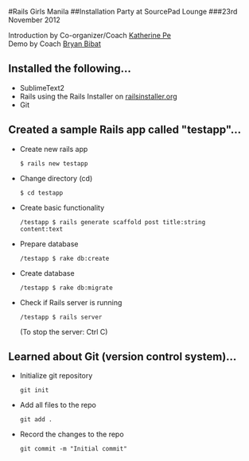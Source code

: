 #Rails Girls Manila
##Installation Party at SourcePad Lounge
###23rd November 2012

Introduction by Co-organizer/Coach [Katherine Pe](http://twitter.com/katgironpe)
<br>
Demo by Coach [Bryan Bibat](http://twitter.com/bry_bibat)

## Installed the following...
  - SublimeText2
  - Rails using the Rails Installer on [railsinstaller.org](http://railsinstaller.org)
  - Git

## Created a sample Rails app called "testapp"...
  * Create new rails app

    <code>$ rails new testapp</code>

  * Change directory (cd)

    <code>$ cd testapp</code>

  * Create basic functionality

    <code>/testapp $ rails generate scaffold post title:string content:text</code>

  * Prepare database

    <code>/testapp $ rake db:create</code>

  * Create database

    <code>/testapp $ rake db:migrate</code>

  * Check if Rails server is running

    <code>/testapp $ rails server</code>

    (To stop the server: Ctrl C)

## Learned about Git (version control system)...
  * Initialize git repository

    <code>git init</code>

  * Add all files to the repo

    <code>git add .</code>


  * Record the changes to the repo
    
    <code>git commit -m "Initial commit"</code>